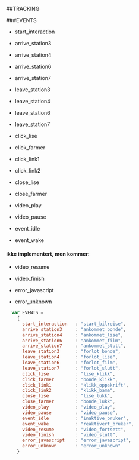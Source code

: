 ##TRACKING







###EVENTS 

* start_interaction 

* arrive_station3 
* arrive_station4 
* arrive_station6 
* arrive_station7 

* leave_station3 
* leave_station4 
* leave_station6 
* leave_station7 

* click_lise 
* click_farmer 
* click_link1 
* click_link2 

* close_lise 
* close_farmer 

* video_play 
* video_pause 

* event_idle 
* event_wake 



#### ikke implementert, men kommer:

* video_resume 
* video_finish 

* error_javascript 
* error_unknown 



```javascript
  var EVENTS = 
    {
      start_interaction   : "start_bilreise",
      arrive_station3     : "ankommet_bonde",
      arrive_station4     : "ankommet_lise",
      arrive_station6     : "ankommet_film",
      arrive_station7     : "ankommet_slutt",
      leave_station3      : "forlot_bonde",
      leave_station4      : "forlot_lise",
      leave_station6      : "forlot_film",
      leave_station7      : "forlot_slutt",
      click_lise          : "lise_klikk",
      click_farmer        : "bonde_klikk",
      click_link1         : "klikk_oppskrift",
      click_link2         : "klikk_bama",
      close_lise          : "lise_lukk",
      close_farmer        : "bonde_lukk",
      video_play          : "video_play",
      video_pause         : "video_pause",
      event_idle          : "inaktive_bruker",
      event_wake          : "reaktivert_bruker",
      video_resume        : "video_fortsett",
      video_finish        : "video_slutt",
      error_javascript    : "error_javascript",
      error_unknown       : "error_unknown"
    }
```

